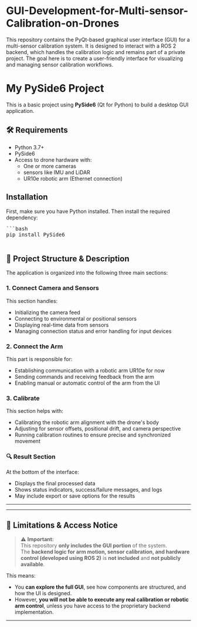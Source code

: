 # GUI-Development-for-Multi-sensor-Calibration-on-Drones
This repository contains the PyQt-based graphical user interface (GUI) for a multi-sensor calibration system. It is designed to interact with a ROS 2 backend, which handles the calibration logic and remains part of a private project. The goal here is to create a user-friendly interface for visualizing and managing sensor calibration workflows.

# My PySide6 Project

This is a basic project using **PySide6** (Qt for Python) to build a desktop GUI application.
## 🛠️ Requirements

- Python 3.7+
- PySide6
- Access to drone hardware with:
  - One or more cameras
  - sensors like IMU and LiDAR 
  - UR10e robotic arm (Ethernet connection)


## Installation

First, make sure you have Python installed. Then install the required dependency:


<pre>
```bash
pip install PySide6

</pre>


## 📁 Project Structure & Description

The application is organized into the following three main sections:

### 1. Connect Camera and Sensors
This section handles:
- Initializing the camera feed
- Connecting to environmental or positional sensors
- Displaying real-time data from sensors
- Managing connection status and error handling for input devices

### 2. Connect the Arm
This part is responsible for:
- Establishing communication with a robotic arm UR10e for now
- Sending commands and receiving feedback from the arm
- Enabling manual or automatic control of the arm from the UI

### 3. Calibrate
This section helps with:
- Calibrating the robotic arm alignment with the drone's body
- Adjusting for sensor offsets, positional drift, and camera perspective
- Running calibration routines to ensure precise and synchronized movement


### 🔍 Result Section
At the bottom of the interface:
- Displays the final processed data
- Shows status indicators, success/failure messages, and logs
- May include export or save options for the results

---
---

## 🚫 Limitations & Access Notice

> ⚠️ **Important:**  
This repository **only includes the GUI portion** of the system.  
The **backend logic for arm motion, sensor calibration, and hardware control (developed using ROS 2)** is **not included** and **not publicly available**.

This means:

- You **can explore the full GUI**, see how components are structured, and how the UI is designed.
- However, **you will not be able to execute any real calibration or robotic arm control**, unless you have access to the proprietary backend implementation.

---


